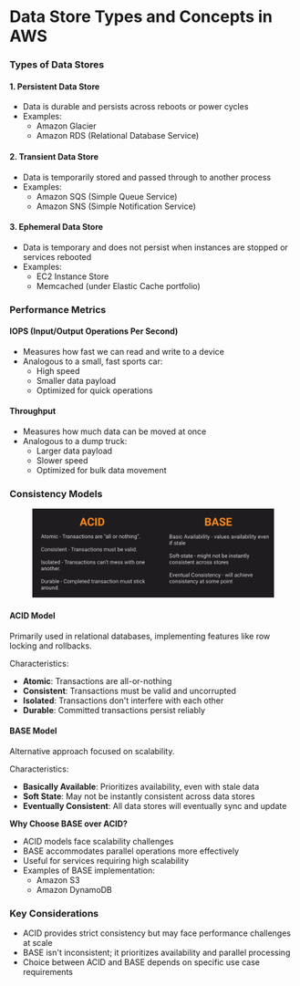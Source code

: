 # Data Store Types and Concepts in AWS



### Types of Data Stores

#### 1. Persistent Data Store

* Data is durable and persists across reboots or power cycles
* Examples:
  * Amazon Glacier
  * Amazon RDS (Relational Database Service)

#### 2. Transient Data Store

* Data is temporarily stored and passed through to another process
* Examples:
  * Amazon SQS (Simple Queue Service)
  * Amazon SNS (Simple Notification Service)

#### 3. Ephemeral Data Store

* Data is temporary and does not persist when instances are stopped or services rebooted
* Examples:
  * EC2 Instance Store
  * Memcached (under Elastic Cache portfolio)

### Performance Metrics

#### IOPS (Input/Output Operations Per Second)

* Measures how fast we can read and write to a device
* Analogous to a small, fast sports car:
  * High speed
  * Smaller data payload
  * Optimized for quick operations

#### Throughput

* Measures how much data can be moved at once
* Analogous to a dump truck:
  * Larger data payload
  * Slower speed
  * Optimized for bulk data movement

### Consistency Models

<figure><img src="../../../.gitbook/assets/image (4) (1) (1) (1) (1).png" alt=""><figcaption></figcaption></figure>

#### ACID Model

Primarily used in relational databases, implementing features like row locking and rollbacks.

Characteristics:

* **Atomic**: Transactions are all-or-nothing
* **Consistent**: Transactions must be valid and uncorrupted
* **Isolated**: Transactions don't interfere with each other
* **Durable**: Committed transactions persist reliably

#### BASE Model

Alternative approach focused on scalability.

Characteristics:

* **Basically Available**: Prioritizes availability, even with stale data
* **Soft State**: May not be instantly consistent across data stores
* **Eventually Consistent**: All data stores will eventually sync and update

**Why Choose BASE over ACID?**

* ACID models face scalability challenges
* BASE accommodates parallel operations more effectively
* Useful for services requiring high scalability
* Examples of BASE implementation:
  * Amazon S3
  * Amazon DynamoDB

### Key Considerations

* ACID provides strict consistency but may face performance challenges at scale
* BASE isn't inconsistent; it prioritizes availability and parallel processing
* Choice between ACID and BASE depends on specific use case requirements



